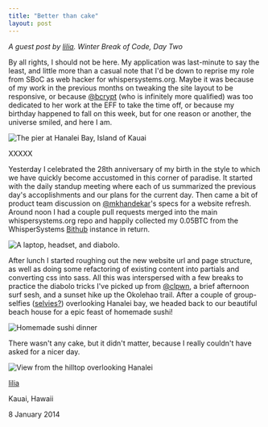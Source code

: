 ```yaml
---
title: "Better than cake"
layout: post
---
```


*A guest post by [lilia](https://twitter.com/liliakai). Winter Break of Code, Day Two*

By all rights, I should not be here. My application was last-minute to say the
least, and little more than a casual note that I'd be down to reprise my role
from SBoC as web hacker for whispersystems.org. Maybe it was because of my work
in the previous months on tweaking the site layout to be responsive, or because
[@bcrypt](https://www.twitter.com/bcrypt) (who is infinitely more qualified)
was too dedicated to her work at the EFF to take the time off, or because my
birthday happened to fall on this week, but for one reason or another, the
universe smiled, and here I am.

<img src="/blog/images/lilia-wboc-pier.jpg" class="nice" alt="The pier at Hanalei Bay, Island of Kauai" />

XXXXX

Yesterday I celebrated the 28th anniversary of my birth in the style to which
we have quickly become accustomed in this corner of paradise. It started with
the daily standup meeting where each of us summarized the previous day's
accoplishments and our plans for the current day. Then came a bit of product
team discussion on [@mkhandekar](https://twitter.com/mkhandekar)'s specs for a
website refresh. Around noon I had a couple pull requests merged into the main
whispersystems.org repo and happily collected my 0.05BTC from the
WhisperSystems [Bithub](https://www.github.com/whispersystems/bithub) instance
in return.

<img src="/blog/images/lilia-wboc-diabolo.png" class="nice" alt="A laptop, headset, and diabolo." />

After lunch I started roughing out the new website url and page structure, as
well as doing some refactoring of existing content into partials and converting
css into sass. All this was interspersed with a few breaks to practice the
diabolo tricks I've picked up from [@clpwn](https://twitter.com/clpwn), a brief
afternoon surf sesh, and a sunset hike up the Okolehao trail. After a couple of
group-selfies
([selvies?](/blog/images/lilia-wboc-selvie.jpg))
overlooking Hanalei bay, we headed back to our beautiful beach house for a epic
feast of homemade sushi!

<img src="/blog/images/lilia-wboc-sushi.png" class="nice" alt="Homemade sushi dinner" />

There wasn't any cake, but it didn't matter, because I really couldn't have
asked for a nicer day.

<img src="/blog/images/lilia-wboc-hanalei.png" class="nice" alt="View from the hilltop overlooking Hanalei" />

[lilia](https://twitter.com/liliakai)

Kauai, Hawaii

8 January 2014


